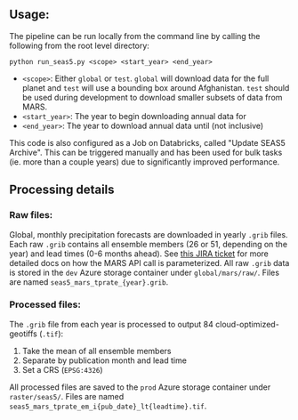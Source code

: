 ## Usage: 

The pipeline can be run locally from the command line by calling the following from the root level directory: 

```
python run_seas5.py <scope> <start_year> <end_year>
```

- `<scope>`:  Either `global` or `test`. `global` will download data for the full planet and `test` will use a bounding box around Afghanistan. `test` should be used during development to download smaller subsets of data from MARS. 
- `<start_year>`: The year to begin downloading annual data for
- `<end_year>`: The year to download annual data until (not inclusive)

This code is also configured as a Job on Databricks, called "Update SEAS5 Archive". This can be triggered manually and has been used for bulk tasks (ie. more than a couple years) due to significantly improved performance. 

## Processing details

### Raw files:
Global, monthly precipitation forecasts are downloaded in yearly `.grib` files. Each raw `.grib` contains all ensemble members (26 or 51, depending on the year) and lead times (0-6 months ahead). See [this JIRA ticket](https://humanitarian.atlassian.net/browse/DSCI-539?focusedCommentId=177527) for more detailed docs on how the MARS API call is parameterized. All raw `.grib` data is stored in the `dev` Azure storage container under `global/mars/raw/`. Files are named `seas5_mars_tprate_{year}.grib`. 

### Processed files: 
The `.grib` file from each year is processed to output 84 cloud-optimized-geotiffs (`.tif`): 
1. Take the mean of all ensemble members
2. Separate by publication month and lead time
3. Set a CRS (`EPSG:4326`)

All processed files are saved to the `prod` Azure storage container under `raster/seas5/`. Files are named `seas5_mars_tprate_em_i{pub_date}_lt{leadtime}.tif`.